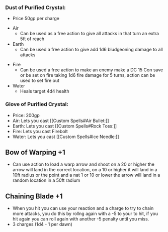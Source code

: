 ### Dust of Purified Crystal:
* Price 50gp per charge
- Air
	- Can be used as a free action to give all attacks in that turn an extra 5ft of reach
- Earth
	* Can be used a free action to give add 1d6 bludgeoning damage to all attacks
* Fire
	* Can be used a free action to make an enemy make a DC 15 Con save or be set on fire taking 1d6 fire damage for 5 turns, action can be used to set fire out
* Water
	* Heals target 4d4 health

### Glove of Purified Crystal:
* Price: 200gp
* Air: Lets you cast [[Custom Spells#Air Bullet:]]
* Earth: Lets you cast [[Custom Spells#Rock Toss:]]
* Fire: Lets you cast Firebolt
* Water: Lets you cast [[Custom Spells#Ice Needle:]]

## Bow of Warping +1
- Can use action to load a warp arrow and shoot on a 20 or higher the arrow will land in the correct location, on a 10 or higher it will land in a 10ft radius or the point and a nat 1 or 10 or lower the arrow will land in a random location in a 50ft radium

## Chaining Blade +1
- When you hit you can use your reaction and a charge to try to chain more attacks, you do this by rollng again with a -5 to your to hit, if you hit again you can roll again with another -5 penalty until you miss.
- 3 charges (1d4 - 1 per dawn)